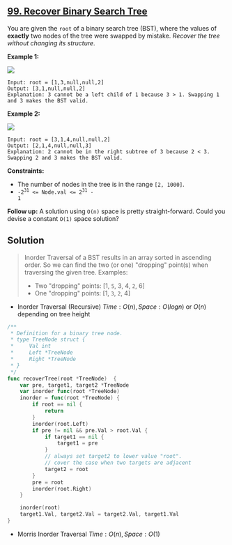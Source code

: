 ## [99. Recover Binary Search Tree](https://leetcode.com/problems/recover-binary-search-tree/)


You are given the `root` of a binary search tree (BST), where the values of **exactly** two nodes of the tree were swapped by mistake. _Recover the tree without changing its structure_.

**Example 1:**

![](https://assets.leetcode.com/uploads/2020/10/28/recover1.jpg)

```
Input: root = [1,3,null,null,2]
Output: [3,1,null,null,2]
Explanation: 3 cannot be a left child of 1 because 3 > 1. Swapping 1 and 3 makes the BST valid.
```

**Example 2:**

![](https://assets.leetcode.com/uploads/2020/10/28/recover2.jpg)

```
Input: root = [3,1,4,null,null,2]
Output: [2,1,4,null,null,3]
Explanation: 2 cannot be in the right subtree of 3 because 2 < 3. Swapping 2 and 3 makes the BST valid.
```

**Constraints:**

*   The number of nodes in the tree is in the range `[2, 1000]`.
*   <code>-2<sup>31</sup> <= Node.val <= 2<sup>31</sup> - 1</code>

**Follow up:** A solution using `O(n)` space is pretty straight-forward. Could you devise a constant `O(1)` space solution?



## Solution

> Inorder Traversal of a BST results in an array sorted in ascending order. So we can find the two (or one) "dropping" point(s) when traversing the given tree. Examples:
>
> - Two "dropping" points: [1, `5`, 3, 4, `2`, 6]
> - One "dropping" points: [1, `3`, `2`, 4]



- Inorder Traversal (Recursive)	$Time: O(n), Space: O(logn)$ or $O(n)$ depending on tree height

```go
/**
 * Definition for a binary tree node.
 * type TreeNode struct {
 *     Val int
 *     Left *TreeNode
 *     Right *TreeNode
 * }
 */
func recoverTree(root *TreeNode)  {
    var pre, target1, target2 *TreeNode
    var inorder func(root *TreeNode)
    inorder = func(root *TreeNode) {
        if root == nil {
            return
        }
        inorder(root.Left)
        if pre != nil && pre.Val > root.Val {
            if target1 == nil {
                target1 = pre
            }
            // always set target2 to lower value "root".
            // cover the case when two targets are adjacent
            target2 = root
        }
        pre = root
        inorder(root.Right)
    }

    inorder(root)
    target1.Val, target2.Val = target2.Val, target1.Val
}
```

- Morris Inorder Traversal	$Time: O(n), Space: O(1)$ 